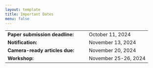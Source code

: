 ```yaml
---
layout: template
title: Important Dates
menu: false
---
```


<table>
	<tr>
		<td>
			<b>Paper submission deadline:&emsp;&emsp;</b>
		</td>
		<td>
            October 11, 2024
        </td>
	</tr>
	<tr>
		<td>
			<b>Notification:&emsp;&emsp;</b>
		</td>
		<td>
            November 13, 2024
        </td>
	</tr>
	<tr>
		<td>
			<b>Camera-ready articles due:&emsp;&emsp;</b>
		</td>
		<td>November 20, 2024</td>
	</tr>
	<tr>
		<td>
			<b>Workshop:&emsp;&emsp;</b>
		</td>
		<td>
            November 25-26, 2024
        </td>
	</tr>
</table>